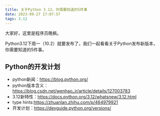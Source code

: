 ```yaml
---
title: 关于Python 3.12，你需要知道的5件事
date: 2023-09-27 17:07:57
tags: 3.12
---
```


大家好，这里是程序员晚枫。

Python3.12下周一（10.2）就要发布了，我们一起看看关于Python发布新版本，你需要知道的5件事。


## Python的开发计划



- python新闻：https://blog.python.org/
- python版本含义：https://blog.csdn.net/wenhao_ir/article/details/127003783
- 3.12新特性：https://docs.python.org/3.12/whatsnew/3.12.html
- type hints:https://zhuanlan.zhihu.com/p/464979921
- 开发计划：https://devguide.python.org/versions/